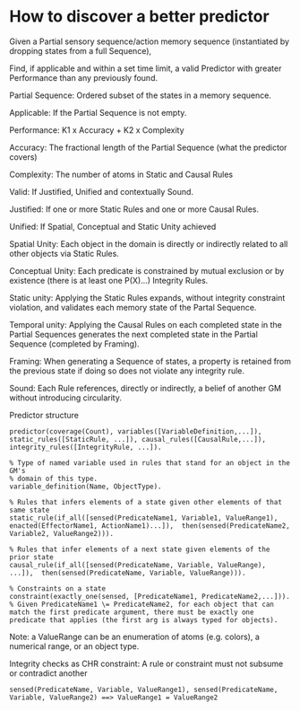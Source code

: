 # How to discover a better predictor

Given a Partial sensory sequence/action memory sequence (instantiated by dropping states from a full Sequence),

Find, if applicable and within a set time limit, a valid Predictor with greater Performance than any previously found.

Partial Sequence: Ordered subset of the states in a memory sequence.

Applicable: If the Partial Sequence is not empty.

Performance: K1 x Accuracy + K2 x Complexity

Accuracy: The fractional length of the Partial Sequence (what the predictor covers)

Complexity: The number of atoms in Static and Causal Rules

Valid: If Justified, Unified and contextually Sound.

Justified: If one or more Static Rules and one or more Causal Rules.

Unified: If Spatial, Conceptual and Static Unity achieved

Spatial Unity: Each object in the domain is directly or indirectly related to all other objects via Static Rules.

Conceptual Unity: Each predicate is constrained by mutual exclusion or by existence (there is at least one P(X)...) Integrity Rules.

Static unity: Applying the Static Rules expands, without integrity constraint violation, and validates each memory state of the Partal Sequence.

Temporal unity: Applying the Causal Rules on each completed state in the Partial Sequences generates the next completed state in the Partial Sequence (completed by Framing).

Framing: When generating a Sequence of states, a property is retained from the previous state if doing so does not violate any integrity rule.

Sound: Each Rule references, directly or indirectly, a belief of another GM without introducing circularity.

Predictor structure

    predictor(coverage(Count), variables([VariableDefinition,...]), static_rules([StaticRule, ...]), causal_rules([CausalRule,...]), integrity_rules([IntegrityRule, ...]).

    % Type of named variable used in rules that stand for an object in the GM's 
    % domain of this type. 
    variable_definition(Name, ObjectType).

    % Rules that infers elements of a state given other elements of that same state
    static_rule(if_all([sensed(PredicateName1, Variable1, ValueRange1), enacted(EffectorName1, ActionName1)...]),  then(sensed(PredicateName2, Variable2, ValueRange2))).

    % Rules that infer elements of a next state given elements of the prior state
    causal_rule(if_all([sensed(PredicateName, Variable, ValueRange), ...]),  then(sensed(PredicateName, Variable, ValueRange))).

    % Constraints on a state
    constraint(exactly_one(sensed, [PredicateName1, PredicateName2,...])). % Given PredicateName1 \= PredicateName2, for each object that can match the first predicate argument, there must be exactly one predicate that applies (the first arg is always typed for objects). 

Note: a ValueRange can be an enumeration of atoms (e.g. colors), a numerical range, or an object type.

Integrity checks as CHR constraint:
    A rule or constraint must not subsume or contradict another

    sensed(PredicateName, Variable, ValueRange1), sensed(PredicateName, Variable, ValueRange2) ==> ValueRange1 = ValueRange2
